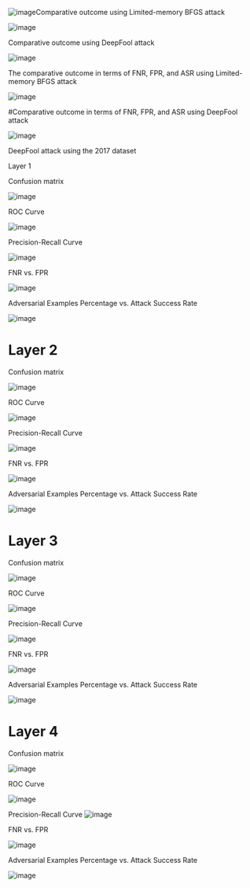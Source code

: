 ![image](https://github.com/kousikbarik/Adversarial-attack-defense-analysis/assets/91803246/f799f45d-bc88-428f-be6e-119d4dec66db)Comparative outcome using Limited-memory BFGS attack

![image](https://github.com/kousikbarik/Adversarial-attack-defense-analysis/assets/91803246/27da60ac-8605-491c-bd62-62197e0270d7)

Comparative outcome using DeepFool attack

![image](https://github.com/kousikbarik/Adversarial-attack-defense-analysis/assets/91803246/d1b8212e-6246-487b-840a-857e878832ba)

The comparative outcome in terms of FNR, FPR, and ASR using Limited-memory BFGS attack

![image](https://github.com/kousikbarik/Adversarial-attack-defense-analysis/assets/91803246/2ef3d901-53e6-4deb-8d9b-21cc317c9a95)

#Comparative outcome in terms of FNR, FPR, and ASR using DeepFool attack

![image](https://github.com/kousikbarik/Adversarial-attack-defense-analysis/assets/91803246/2a512de9-13e7-4ced-b8d9-d4f3a226e42f)

 DeepFool attack using the 2017 dataset

 Layer 1

Confusion matrix

![image](https://github.com/kousikbarik/Adversarial-attack-defense-analysis/assets/91803246/ab7c733a-44a9-4f96-b1c9-d189bd2eca6f)

ROC Curve

![image](https://github.com/kousikbarik/Adversarial-attack-defense-analysis/assets/91803246/3ed22c0f-1f7c-4fd2-b2c4-5a7db74f34ae)

Precision-Recall Curve

![image](https://github.com/kousikbarik/Adversarial-attack-defense-analysis/assets/91803246/1f0ac40a-9dab-4457-a053-5d25fb6fc386)

FNR vs. FPR

![image](https://github.com/kousikbarik/Adversarial-attack-defense-analysis/assets/91803246/55913c0a-c3d1-40d1-8ea4-50710b7e84b0)


Adversarial Examples Percentage vs. Attack Success Rate

![image](https://github.com/kousikbarik/Adversarial-attack-defense-analysis/assets/91803246/adc8e28f-887f-4a07-9e67-7946ad035b8d)

# Layer 2
Confusion matrix

![image](https://github.com/kousikbarik/Adversarial-attack-defense-analysis/assets/91803246/4238316e-9311-4d9c-9727-c7e9f3e01add)

ROC Curve

![image](https://github.com/kousikbarik/Adversarial-attack-defense-analysis/assets/91803246/89f386c4-9c56-4442-b32a-58fcca91a097)


Precision-Recall Curve

![image](https://github.com/kousikbarik/Adversarial-attack-defense-analysis/assets/91803246/96123c62-f221-4915-912a-3d44e10e5660)

FNR vs. FPR

![image](https://github.com/kousikbarik/Adversarial-attack-defense-analysis/assets/91803246/5f3e1632-b541-4955-a35a-6c2e27e7d5b9)

Adversarial Examples Percentage vs. Attack Success Rate

![image](https://github.com/kousikbarik/Adversarial-attack-defense-analysis/assets/91803246/6e118920-0e4a-412a-be2d-097bb4152e58)


# Layer 3

Confusion matrix

![image](https://github.com/kousikbarik/Adversarial-attack-defense-analysis/assets/91803246/9df09bcd-34f4-4e6d-b834-6cb7578783e1)

ROC Curve

![image](https://github.com/kousikbarik/Adversarial-attack-defense-analysis/assets/91803246/c817d137-5b52-486f-8522-03e6711e14da)

Precision-Recall Curve

![image](https://github.com/kousikbarik/Adversarial-attack-defense-analysis/assets/91803246/88cb0f16-2f58-4a54-a17e-1974a772406c)

FNR vs. FPR

![image](https://github.com/kousikbarik/Adversarial-attack-defense-analysis/assets/91803246/08124ec5-221a-42c7-9b49-dddbd25678e2)

Adversarial Examples Percentage vs. Attack Success Rate

![image](https://github.com/kousikbarik/Adversarial-attack-defense-analysis/assets/91803246/cc786f31-7c12-4987-8fc8-7ec1c419e33c)


# Layer 4

Confusion matrix


![image](https://github.com/kousikbarik/Adversarial-attack-defense-analysis/assets/91803246/284a8b58-c313-4bdd-8274-e28c9470e649)

ROC Curve

![image](https://github.com/kousikbarik/Adversarial-attack-defense-analysis/assets/91803246/ed808fe4-80c9-4c1e-b8b5-453b962a2d59)

Precision-Recall Curve
![image](https://github.com/kousikbarik/Adversarial-attack-defense-analysis/assets/91803246/110ffcaa-7f50-4287-88fb-93e4fa1e26ec)

FNR vs. FPR


![image](https://github.com/kousikbarik/Adversarial-attack-defense-analysis/assets/91803246/5306cc24-52b8-4cae-90a5-1b791762ca07)

Adversarial Examples Percentage vs. Attack Success Rate


![image](https://github.com/kousikbarik/Adversarial-attack-defense-analysis/assets/91803246/44484100-8b79-4225-a5c1-4efec0dde342)










